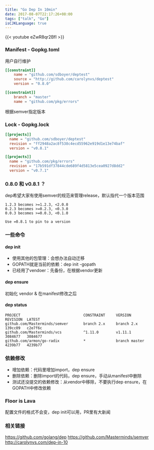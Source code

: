 ```yaml
---
title: "Go Dep In 10min"
date: 2017-08-07T22:17:26+08:00
tags: ["talk", "Go"]
isCJKLanguage: true
---
```


{{< youtube eZwR8qr2BfI >}}

### Manifest - Gopkg.toml

用户自行维护
```toml
[[constraint]]
    name = "github.com/sdboyer/deptest"
    source = "http://github.com/carolynvs/deptest"
    version = "0.8.0"

[[constraint]]
    branch = "master"
    name = "github.com/pkg/errors"
```

根据semver指定版本

### Lock - Gopkg.lock
```toml
[[projects]]
  name = "github.com/sdboyer/deptest"
  revision = "ff2948a2ac8f538c4ecd55962e919d1e13e74baf"
  version = "v0.8.1"

[[projects]]
  name = "github.com/pkg/errors"
  revision = "17b591df37844cde689f4d5813e5cea0927d8dd2"
  version = "v0.7.1"
```

### 0.8.0 和 v0.8.1 ？

dep希望大家有使用semver的规范来管理release，默认指代一个版本范围
```
1.2.3 becomes >=1.2.3, <2.0.0
0.2.3 becomes >=0.2.3, <0.3.0
0.0.3 becomes >=0.0.3, <0.1.0
 
Use =0.8.1 to pin to a version
```

### 一些命令

#### dep init

-   使用其他的包管理：会想办法自动迁移
-   GOPATH就是当前的依赖：dep init -gopath
-   已经用了vendoer：先备份，在根据vendor更新

#### dep ensure
初始化 vendor & 在manifest修改之后

#### dep status

```
PROJECT                             CONSTRAINT     VERSION        REVISION  LATEST
github.com/Masterminds/semver       branch 2.x     branch 2.x     139cc09   c2e7f6c
github.com/Masterminds/vcs          ^1.11.0        v1.11.1        3084677   3084677
github.com/armon/go-radix           *              branch master  4239b77   4239b77
```

### 依赖修改

-   增加依赖：代码里增加import，dep ensure
-   删除依赖：删除import的代码，dep ensure，手动从manifest中删除
-   测试还没提交的依赖修改：从vendor中移除，不要执行dep ensure，在GOPATH中修改依赖

### Floor is Lava

配置文件的格式不会变，dep init可以用，PR里有大新闻

### 相关链接

https://github.com/golang/dep
https://github.com/Masterminds/semver
http://carolynvs.com/dep-in-10